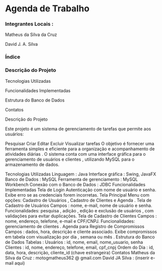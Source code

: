 # Agenda de Trabalho

### Integrantes Locais :

Matheus da Silva da Cruz

David J. A. Silva

### Índice

### Descrição do Projeto

Tecnologias Utilizadas

Funcionalidades Implementadas

Estrutura do Banco de Dados

Contatos

Descrição do Projeto

Este projeto é um sistema de gerenciamento de tarefas que permite aos usuários:

Pesquisar
Criar
Editar
Excluir
Visualizar tarefas
O objetivo é fornecer uma ferramenta simples e eficiente para a organização e acompanhamento de atividades diárias . O sistema conta com uma interface gráfica para o gerenciamento de usuários e clientes , utilizando MySQL para o armazenamento de dados.

Tecnologias Utilizadas
Linguagem : Java
Interface gráfica : Swing, JavaFX
Banco de Dados : MySQL
Ferramenta de gerenciamento : MySQL Workbench
Conexão com o Banco de Dados : JDBC
Funcionalidades Implementadas
Tela de Login
Autenticação com nome de usuário e senha.
Exibe erro se as credenciais forem incorretas.
Tela Principal
Menu com opções: Cadastro de Usuários , Cadastro de Clientes e Agenda .
Tela de Cadastro de Usuários
Campos : nome, e-mail, nome de usuário e senha.
Funcionalidades: pesquisa , adição , edição e exclusão de usuários , com validações para evitar duplicações.
Tela de Cadastro de Clientes
Campos : nome, endereço, telefone, e-mail e CPF/CNPJ.
Funcionalidades: gerenciamento de clientes .
Agenda para Registro de Compromissos
Campos : dados, hora, descrição e cliente associado.
Exibe compromissos em tabela com visualização por dia , semana ou mês .
Estrutura do Banco de Dados
Tabelas :
Usuários : id, nome, email, nome_usuario, senha
Clientes : id, nome, endereço, telefone, email, cpf_cnpj
Ordem do Dia : id, data, hora, descrição, cliente_id (chave estrangeira)
Contatos
Matheus da Silva da Cruz : motogmatheus362 @ gmail.com
David JA Silva : (inserir e-mail aqui)
